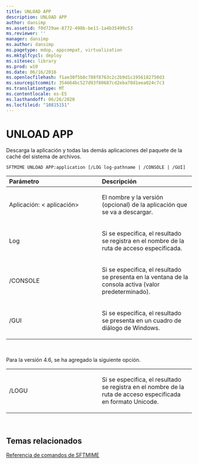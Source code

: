 ```yaml
---
title: UNLOAD APP
description: UNLOAD APP
author: dansimp
ms.assetid: f0d729ae-8772-498b-be11-1a4b35499c53
ms.reviewer: ''
manager: dansimp
ms.author: dansimp
ms.pagetype: mdop, appcompat, virtualization
ms.mktglfcycl: deploy
ms.sitesec: library
ms.prod: w10
ms.date: 06/16/2016
ms.openlocfilehash: f1ae30f5b8c788f8763c2c2b9d1c1956182750d3
ms.sourcegitcommit: 354664bc527d93f80687cd2eba70d1eea024c7c3
ms.translationtype: MT
ms.contentlocale: es-ES
ms.lasthandoff: 06/26/2020
ms.locfileid: "10815151"
---
```

# UNLOAD APP


Descarga la aplicación y todas las demás aplicaciones del paquete de la caché del sistema de archivos.

`SFTMIME UNLOAD APP:application [/LOG log-pathname | /CONSOLE | /GUI]`

<table>
<colgroup>
<col width="50%" />
<col width="50%" />
</colgroup>
<thead>
<tr class="header">
<th align="left">Parámetro</th>
<th align="left">Descripción</th>
</tr>
</thead>
<tbody>
<tr class="odd">
<td align="left"><p>Aplicación: &lt; aplicación&gt;</p></td>
<td align="left"><p>El nombre y la versión (opcional) de la aplicación que se va a descargar.</p></td>
</tr>
<tr class="even">
<td align="left"><p>Log</p></td>
<td align="left"><p>Si se especifica, el resultado se registra en el nombre de la ruta de acceso especificada.</p></td>
</tr>
<tr class="odd">
<td align="left"><p>/CONSOLE</p></td>
<td align="left"><p>Si se especifica, el resultado se presenta en la ventana de la consola activa (valor predeterminado).</p></td>
</tr>
<tr class="even">
<td align="left"><p>/GUI</p></td>
<td align="left"><p>Si se especifica, el resultado se presenta en un cuadro de diálogo de Windows.</p></td>
</tr>
</tbody>
</table>

 

Para la versión 4.6, se ha agregado la siguiente opción.

<table>
<colgroup>
<col width="50%" />
<col width="50%" />
</colgroup>
<tbody>
<tr class="odd">
<td align="left"><p>/LOGU</p></td>
<td align="left"><p>Si se especifica, el resultado se registra en el nombre de la ruta de acceso especificada en formato Unicode.</p></td>
</tr>
</tbody>
</table>

 

## Temas relacionados


[Referencia de comandos de SFTMIME](sftmime--command-reference.md)

 

 






